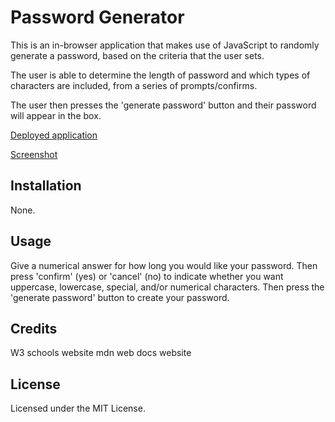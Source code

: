 # Password Generator
This is an in-browser application that makes use of JavaScript to randomly generate a password, based on the criteria that the user sets. 

The user is able to determine the length of password and which types of characters are included, from a series of prompts/confirms. 

The user then presses the 'generate password' button and their password will appear in the box. 

[Deployed application]()

[Screenshot]()

## Installation
None.

## Usage
Give a numerical answer for how long you would like your password. Then press 'confirm' (yes) or 'cancel' (no) to indicate whether you want uppercase, lowercase, special, and/or numerical characters. Then press the 'generate password' button to create your password.

## Credits
W3 schools website
mdn web docs website

## License
Licensed under the MIT License.